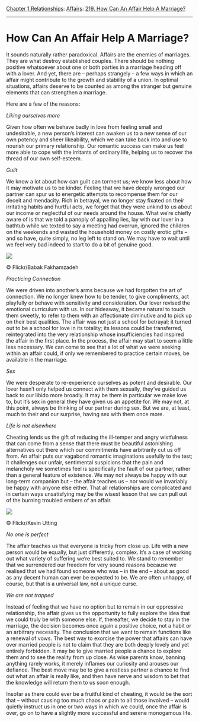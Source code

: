 [Chapter 1.Relationships](https://www.theschooloflife.com/thebookoflife/category/relationships/): [Affairs](https://www.theschooloflife.com/thebookoflife/category/relationships/affairs/): [219. How Can An Affair Help A Marriage?](https://www.theschooloflife.com/thebookoflife/how-can-an-affair-help-a-marriage/)

* * *

# How Can An Affair Help A Marriage?

It sounds naturally rather paradoxical. Affairs are the enemies of marriages. They are what destroy established couples. There should be nothing positive whatsoever about one or both parties in a marriage heading off with a lover. And yet, there are – perhaps strangely – a few ways in which an affair might contribute to the growth and stability of a union. In optimal situations, affairs deserve to be counted as among the stranger but genuine elements that can strengthen a marriage.

Here are a few of the reasons:

_Liking ourselves more_

Given how often we behave badly in love from feeling small and undesirable, a new person’s interest can awaken us to a new sense of our own potency and sheer likeability, which we can take back into and use to nourish our primary relationship. Our romantic success can make us feel more able to cope with the irritants of ordinary life, helping us to recover the thread of our own self-esteem.

_Guilt_

We know a lot about how can guilt can torment us; we know less about how it may motivate us to be kinder. Feeling that we have deeply wronged our partner can spur us to energetic attempts to recompense them for our deceit and mendacity. Rich in betrayal, we no longer stay fixated on their irritating habits and hurtful acts, we forget that they were unkind to us about our income or neglectful of our needs around the house. What we’re chiefly aware of is that we told a panoply of appalling lies, lay with our lover in a bathtub while we texted to say a meeting had overrun, ignored the children on the weekends and wasted the household money on costly erotic gifts – and so have, quite simply, no leg left to stand on. We may have to wait until we feel very bad indeed to start to do a bit of genuine good.

 ![](https://www.theschooloflife.com/thebookoflife/wp-content/uploads/2018/09/14133957031_e0cb126579_z.jpg)

© Flickr/Babak Fakhamzadeh

_Practicing Connection_

We were driven into another’s arms because we had forgotten the art of connection. We no longer knew how to be tender, to give compliments, act playfully or behave with sensitivity and consideration. Our lover revised the emotional curriculum with us. In our hideaway, it became natural to touch them sweetly, to refer to them with an affectionate diminutive and to pick up on their best qualities. The affair was not just a school for betrayal; it turned out to be a school for love in its totality; its lessons could be transferred, reintegrated into the very relationship whose insufficiencies had inspired the affair in the first place. In the process, the affair may start to seem a little less necessary. We can come to see that a lot of what we were seeking within an affair could, if only we remembered to practice certain moves, be available in the marriage.

_Sex_

We were desperate to re-experience ourselves as potent and desirable. Our lover hasn’t only helped us connect with them sexually, they’ve guided us back to our libido more broadly. It may be them in particular we make love to, but it’s sex in general they have given us an appetite for. We may not, at this point, always be thinking of our partner during sex. But we are, at least, much to their and our surprise, having sex with them once more.

_Life is not elsewhere_

Cheating lends us the gift of reducing the ill-temper and angry wistfulness that can come from a sense that there must be beautiful astonishing alternatives out there which our commitments have arbitrarily cut us off from. An affair puts our vagabond romantic imaginations usefully to the test; it challenges our unfair, sentimental suspicions that the pain and melancholy we sometimes feel is specifically the fault of our partner, rather than a general feature of existence. We may not always be happy with our long-term companion but – the affair teaches us – nor would we invariably be happy with anyone else either. That all relationships are complicated and in certain ways unsatisfying may be the wisest lesson that we can pull out of the burning troubled embers of an affair.

 ![](https://www.theschooloflife.com/thebookoflife/wp-content/uploads/2018/09/4197249608_eee0f2719c_z-2.jpg)

© Flickr/Kevin Utting

_No one is perfect_

The affair teaches us that everyone is tricky from close up. Life with a new person would be equally, but just differently, complex. It’s a case of working out what variety of suffering we’re best suited to. We stand to remember that we surrendered our freedom for very sound reasons because we realised that we had found someone who was – in the end – about as good as any decent human can ever be expected to be. We are often unhappy, of course, but that is a universal law, not a unique curse.

_We are not trapped_

Instead of feeling that we have no option but to remain in our oppressive relationship, the affair gives us the opportunity to fully explore the idea that we could truly be with someone else. If, thereafter, we decide to stay in the marriage, the decision becomes once again a positive choice, not a habit or an arbitrary necessity. The conclusion that we want to remain functions like a renewal of vows. The best way to exorcise the power that affairs can have over married people is not to claim that they are both deeply lovely and yet entirely forbidden. It may be to give married people a chance to explore them and to see the reality from up close. As wise parents know, banning anything rarely works, it merely inflames our curiosity and arouses our defiance. The best move may be to give a restless partner a chance to find out what an affair is really like, and then have nerve and wisdom to bet that the knowledge will return them to us soon enough.

Insofar as there could ever be a fruitful kind of cheating, it would be the sort that – without causing too much chaos or pain to all those involved – would quietly instruct us in one or two ways in which we could, once the affair is over, go on to have a slightly more successful and serene monogamous life.
